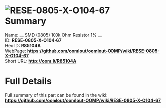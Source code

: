 
![RESE-0805-X-O104-67](https://github.com/oomlout/oomlout-OOMP/blob/master/parts/RESE-0805-X-O104-67/RESE-0805-X-O104-67_420.jpg)   
Summary
=================
  
Name: __ SMD (0805) 100k Ohm Resistor 1% __    
ID: __RESE-0805-X-O104-67__   
Hex ID: __R85104A__   
WebPage: __https://github.com/oomlout/oomlout-OOMP/wiki/RESE-0805-X-O104-67__   
Short URL: __http://oom.lt/R85104A__   

Full Details
==========================
Full summary of this part can be found in the wiki:   
__https://github.com/oomlout/oomlout-OOMP/wiki/RESE-0805-X-O104-67__    

